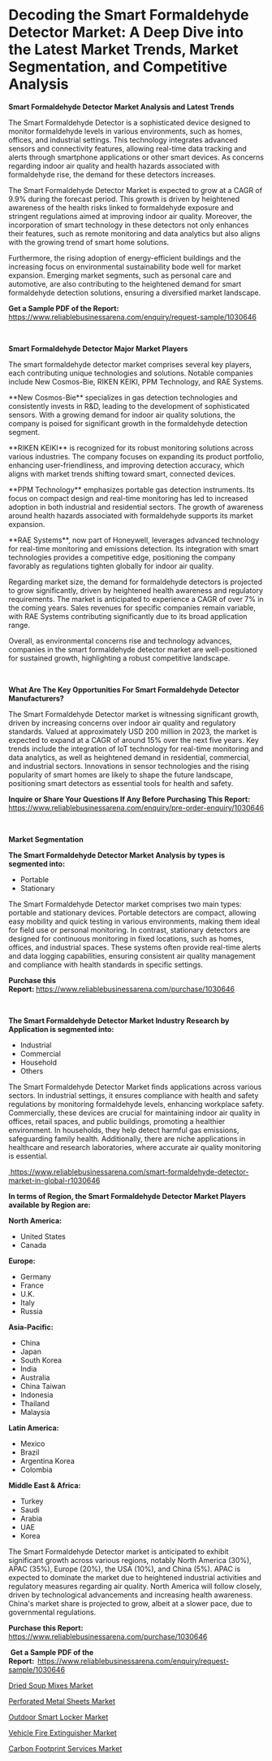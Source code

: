 <p><h1>Decoding the Smart Formaldehyde Detector Market: A Deep Dive into the Latest Market Trends, Market Segmentation, and Competitive Analysis</h1></p><p><strong>Smart Formaldehyde Detector Market Analysis and Latest Trends</strong></p>
<p><p>The Smart Formaldehyde Detector is a sophisticated device designed to monitor formaldehyde levels in various environments, such as homes, offices, and industrial settings. This technology integrates advanced sensors and connectivity features, allowing real-time data tracking and alerts through smartphone applications or other smart devices. As concerns regarding indoor air quality and health hazards associated with formaldehyde rise, the demand for these detectors increases.</p><p>The Smart Formaldehyde Detector Market is expected to grow at a CAGR of 9.9% during the forecast period. This growth is driven by heightened awareness of the health risks linked to formaldehyde exposure and stringent regulations aimed at improving indoor air quality. Moreover, the incorporation of smart technology in these detectors not only enhances their features, such as remote monitoring and data analytics but also aligns with the growing trend of smart home solutions. </p><p>Furthermore, the rising adoption of energy-efficient buildings and the increasing focus on environmental sustainability bode well for market expansion. Emerging market segments, such as personal care and automotive, are also contributing to the heightened demand for smart formaldehyde detection solutions, ensuring a diversified market landscape.</p></p>
<p><strong>Get a Sample PDF of the Report:&nbsp;</strong> <a href="https://www.reliablebusinessarena.com/enquiry/request-sample/1030646">https://www.reliablebusinessarena.com/enquiry/request-sample/1030646</a></p>
<p>&nbsp;</p>
<p><strong>Smart Formaldehyde Detector Major Market Players</strong></p>
<p><p>The smart formaldehyde detector market comprises several key players, each contributing unique technologies and solutions. Notable companies include New Cosmos-Bie, RIKEN KEIKI, PPM Technology, and RAE Systems. </p><p>**New Cosmos-Bie** specializes in gas detection technologies and consistently invests in R&D, leading to the development of sophisticated sensors. With a growing demand for indoor air quality solutions, the company is poised for significant growth in the formaldehyde detection segment. </p><p>**RIKEN KEIKI** is recognized for its robust monitoring solutions across various industries. The company focuses on expanding its product portfolio, enhancing user-friendliness, and improving detection accuracy, which aligns with market trends shifting toward smart, connected devices. </p><p>**PPM Technology** emphasizes portable gas detection instruments. Its focus on compact design and real-time monitoring has led to increased adoption in both industrial and residential sectors. The growth of awareness around health hazards associated with formaldehyde supports its market expansion.</p><p>**RAE Systems**, now part of Honeywell, leverages advanced technology for real-time monitoring and emissions detection. Its integration with smart technologies provides a competitive edge, positioning the company favorably as regulations tighten globally for indoor air quality.</p><p>Regarding market size, the demand for formaldehyde detectors is projected to grow significantly, driven by heightened health awareness and regulatory requirements. The market is anticipated to experience a CAGR of over 7% in the coming years. Sales revenues for specific companies remain variable, with RAE Systems contributing significantly due to its broad application range.</p><p>Overall, as environmental concerns rise and technology advances, companies in the smart formaldehyde detector market are well-positioned for sustained growth, highlighting a robust competitive landscape.</p></p>
<p>&nbsp;</p>
<p><strong>What Are The Key Opportunities For Smart Formaldehyde Detector Manufacturers?</strong></p>
<p><p>The Smart Formaldehyde Detector market is witnessing significant growth, driven by increasing concerns over indoor air quality and regulatory standards. Valued at approximately USD 200 million in 2023, the market is expected to expand at a CAGR of around 15% over the next five years. Key trends include the integration of IoT technology for real-time monitoring and data analytics, as well as heightened demand in residential, commercial, and industrial sectors. Innovations in sensor technologies and the rising popularity of smart homes are likely to shape the future landscape, positioning smart detectors as essential tools for health and safety.</p></p>
<p><strong>Inquire or Share Your Questions If Any Before Purchasing This Report:</strong> <a href="https://www.reliablebusinessarena.com/enquiry/pre-order-enquiry/1030646">https://www.reliablebusinessarena.com/enquiry/pre-order-enquiry/1030646</a></p>
<p>&nbsp;</p>
<p><strong>Market Segmentation</strong></p>
<p><strong>The Smart Formaldehyde Detector Market Analysis by types is segmented into:</strong></p>
<p><ul><li>Portable</li><li>Stationary</li></ul></p>
<p><p>The Smart Formaldehyde Detector market comprises two main types: portable and stationary devices. Portable detectors are compact, allowing easy mobility and quick testing in various environments, making them ideal for field use or personal monitoring. In contrast, stationary detectors are designed for continuous monitoring in fixed locations, such as homes, offices, and industrial spaces. These systems often provide real-time alerts and data logging capabilities, ensuring consistent air quality management and compliance with health standards in specific settings.</p></p>
<p><strong>Purchase this Report:&nbsp;</strong><a href="https://www.reliablebusinessarena.com/purchase/1030646">https://www.reliablebusinessarena.com/purchase/1030646</a></p>
<p>&nbsp;</p>
<p><strong>The Smart Formaldehyde Detector Market Industry Research by Application is segmented into:</strong></p>
<p><ul><li>Industrial</li><li>Commercial</li><li>Household</li><li>Others</li></ul></p>
<p><p>The Smart Formaldehyde Detector Market finds applications across various sectors. In industrial settings, it ensures compliance with health and safety regulations by monitoring formaldehyde levels, enhancing workplace safety. Commercially, these devices are crucial for maintaining indoor air quality in offices, retail spaces, and public buildings, promoting a healthier environment. In households, they help detect harmful gas emissions, safeguarding family health. Additionally, there are niche applications in healthcare and research laboratories, where accurate air quality monitoring is essential.</p></p>
<p><a href="https://www.reliablebusinessarena.com/smart-formaldehyde-detector-market-in-global-r1030646">&nbsp;https://www.reliablebusinessarena.com/smart-formaldehyde-detector-market-in-global-r1030646</a></p>
<p><strong>In terms of Region, the Smart Formaldehyde Detector Market Players available by Region are:</strong></p>
<p>
    <p> <strong> North America: </strong>
        <ul>
            <li>United States</li>
            <li>Canada</li>
        </ul>
        </p> 
    <p> <strong> Europe: </strong>
        <ul>
            <li>Germany</li>
            <li>France</li>
            <li>U.K.</li>
            <li>Italy</li>
            <li>Russia</li>
        </ul>
        </p> 
    <p> <strong> Asia-Pacific: </strong>
        <ul>
            <li>China</li>
            <li>Japan</li>
            <li>South Korea</li>
            <li>India</li>
            <li>Australia</li>
            <li>China Taiwan</li>
            <li>Indonesia</li>
            <li>Thailand</li>
            <li>Malaysia</li>
        </ul>
        </p> 
    <p> <strong> Latin America: </strong>
        <ul>
            <li>Mexico</li>
            <li>Brazil</li>
            <li>Argentina Korea</li>
            <li>Colombia</li>
        </ul>
        </p> 
    <p> <strong> Middle East & Africa: </strong>
        <ul>
            <li>Turkey</li>
            <li>Saudi</li>
            <li>Arabia</li>
            <li>UAE</li>
            <li>Korea</li>
        </ul>
    </p>
    </p>
<p><p>The Smart Formaldehyde Detector market is anticipated to exhibit significant growth across various regions, notably North America (30%), APAC (35%), Europe (20%), the USA (10%), and China (5%). APAC is expected to dominate the market due to heightened industrial activities and regulatory measures regarding air quality. North America will follow closely, driven by technological advancements and increasing health awareness. China's market share is projected to grow, albeit at a slower pace, due to governmental regulations.</p></p>
<p><strong>Purchase this Report: </strong><a href="https://www.reliablebusinessarena.com/purchase/1030646">https://www.reliablebusinessarena.com/purchase/1030646</a></p>
<p>&nbsp;<strong>Get a Sample PDF of the Report:&nbsp;&nbsp;</strong><a href="https://www.reliablebusinessarena.com/enquiry/request-sample/1030646">https://www.reliablebusinessarena.com/enquiry/request-sample/1030646</a></p>
<p><strong></strong></p>
<p><p><a href="https://www.linkedin.com/pulse/dried-soup-mixes-market-growth-outlook-from-2024-2031-projecting-eqhoe?trackingId=wgSgza4ZTcOyaiFFjm9Ytw%3D%3D">Dried Soup Mixes Market</a></p><p><a href="https://issuu.com/reportprime-2/docs/perforated-metal-sheets-market-size_86ce4577af3a65">Perforated Metal Sheets Market</a></p><p><a href="https://medium.com/@amelia.martin5698/what-is-outdoor-smart-locker-market-4d6c30fce622">Outdoor Smart Locker Market</a></p><p><a href="https://medium.com/@emma.white454357/the-growth-of-the-vehicle-fire-extinguisher-market-has-been-significant-driven-by-various-6efc72b259bf">Vehicle Fire Extinguisher Market</a></p><p><a href="https://www.linkedin.com/pulse/carbon-footprint-services-market-overview-regional-outlook-competitive-jp7nf?trackingId=NapE%2FDevS1CE%2BJ6%2F34sQDg%3D%3D">Carbon Footprint Services Market</a></p></p>